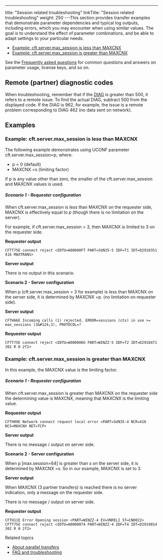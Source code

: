 ---
title: "Session related troubleshooting"
linkTitle: "Session related troubleshooting"
weight: 250
---This section provides transfer examples that demonstrate parameter dependencies and typical log outputs, including errors, which you may encounter when using similar values. The goal is to understand the effect of parameter combinations, and be able to adapt settings to your particular needs.

- [Example: cft.server.max_session is less than MAXCNX](#Example:)
- [Example: cft.server.max_session is greater than MAXCNX](#Example:2)

See the [Frequently asked questions](../faq) for common questions and answers on parameter usage, license keys, and so on.

## Remote (partner) diagnostic codes

When troubleshooting, remember that if the [DIAG](../../../troubleshoot_intro/about_error_codes/about_diagnostic_codes/diagi_diagnostic_codes) is greater than 500, it refers to a remote issue. To find the actual DIAG, subtract 500 from the displayed code. If the DIAG is 962, for example, the issue is a remote problem corresponding to DIAG 462 (no data sent on network).

## Examples

<span id="Example:"></span>

### Example: cft.server.max_session is less than MAXCNX

The following example demonstrates using UCONF parameter cft.server.max_session=p, where:

- p = 0 (default)
- MAXCNX =s (limiting factor)

If p is any value other than zero, the smaller of the cft.server.max_session and MAXCNX values is used.

##### Scenario 1 - Requester configuration

When cft.server.max_session is less than MAXCNX on the requester side, MAXCNX is effectively equal to *p* (though there is no limitation on the server).

For example, if cft.server.max_session = 3, then MAXCNX is limited to 3 on the requester side.

**Requester output**

```
CFTT75E connect reject <IDTU=A00000FT PART=SUN35-5 IDF=T1 IDT=D2918351 416 MAXTRANS>
```

**Server output**

There is no output in this scenario.

**Scenario 2 - Server configuration**

When p (cft.server.max_session = 3 for example) is less than MAXCNX on the server side, it is determined by MAXCNX =p. (no limitation on requester side).

**Server output**

```
CFTH66E Incoming calls (1) rejected, ERROR=sessions (ctx) in use >= max_sessions (3&#124;3), PROTOCOL=?
```

**Requester output**

```
CFTT75E connect reject <IDTU=A000006O PART=WINZZ-5 IDF=T2 IDT=D2918471 302 R 0 2f2>
```
<span id="Example:2"></span>

### Example: cft.server.max_session is greater than MAXCNX

In this example, the MAXCNX value is the limiting factor.

##### Scenario 1 - Requester configuration

When cft.server.max_session is greater than MAXCNX on the requester side the determining value is MAXCNX, meaning that MAXCNX is the limiting value.

**Requester output**

```
CFTH09E Network connect request local error <PART=SUN35-4 NCR=416 NCS=MAXCNX NET=TCP>
```

**Server output**

There is no message / output on server side.

**Scenario 2 - Server configuration**

When p [max.session=64] is greater than s on the server side, it is determined by MAXCNX =s. So in our example, MAXCNX is set to 3.

**Server output**

When MAXCNX (3 partner transfers) is reached there is no server indication, only a message on the requester side.

There is no message / output on server side.

**Requester output**

```
CFTH11E Error Opening session <PART=WINZZ-4 EV=VNRELI ST=CN0022>
CFTT75E connect reject <IDTU=A0000074 PART=WINZZ-4 IDF=T4 IDT=D2919014 302 R 0 2f2>
```

Related topics

- [About parallel transfers](../)
- [FAQ and troubleshooting](../faq)

